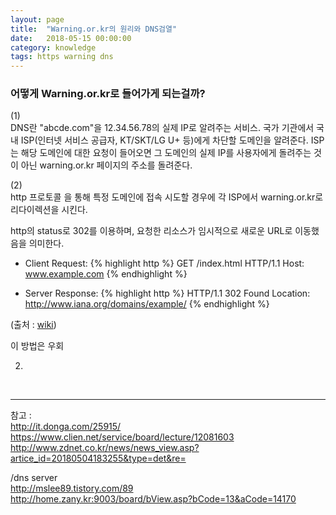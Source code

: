 ```yaml
---
layout: page
title:  "Warning.or.kr의 원리와 DNS검열"
date:   2018-05-15 00:00:00
category: knowledge
tags: https warning dns
---
```


### 어떻게 Warning.or.kr로 들어가게 되는걸까?

(1)  
DNS란 "abcde.com"을 12.34.56.78의 실제 IP로 알려주는 서비스. 국가 기관에서 국내 ISP(인터넷 서비스 공급자, KT/SKT/LG U+ 등)에게 차단할 도메인을 알려준다. ISP는 해당 도메인에 대한 요청이 들어오면 그 도메인의 실제 IP를 사용자에게 돌려주는 것이 아닌 warning.or.kr 페이지의 주소를 돌려준다.

(2)  
http 프로토콜 을 통해 특정 도메인에 접속 시도할 경우에 각 ISP에서 warning.or.kr로 리다이렉션을 시킨다.

http의 status로 302를 이용하며, 요청한 리소스가 임시적으로 새로운 URL로 이동했음을 의미한다.
* Client Request:
{% highlight http %}
GET /index.html HTTP/1.1
Host: www.example.com
{% endhighlight %}

* Server Response:
{% highlight http %}
HTTP/1.1 302 Found
Location: http://www.iana.org/domains/example/
{% endhighlight %}

(출처 : [wiki](https://en.wikipedia.org/wiki/HTTP_302))




이 방법은 우회

2. 



<br>

---

참고 :   
http://it.donga.com/25915/  
https://www.clien.net/service/board/lecture/12081603  
http://www.zdnet.co.kr/news/news_view.asp?artice_id=20180504183255&type=det&re=

/dns server  
http://mslee89.tistory.com/89  
http://home.zany.kr:9003/board/bView.asp?bCode=13&aCode=14170  

